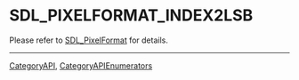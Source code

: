 # SDL_PIXELFORMAT_INDEX2LSB

Please refer to [SDL_PixelFormat](SDL_PixelFormat) for details.

----
[CategoryAPI](CategoryAPI), [CategoryAPIEnumerators](CategoryAPIEnumerators)

